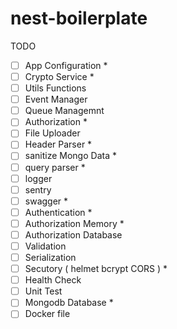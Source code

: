 # nest-boilerplate

TODO

- [ ] App Configuration *
- [ ] Crypto Service *
- [ ] Utils Functions
- [ ] Event Manager  
- [ ] Queue Managemnt
- [ ] Authorization *
- [ ] File Uploader
- [ ] Header Parser *
- [ ] sanitize Mongo Data *
- [ ] query parser *
- [ ] logger
- [ ] sentry
- [ ] swagger *
- [ ] Authentication *
- [ ] Authorization Memory *
- [ ] Authorization Database 
- [ ] Validation
- [ ] Serialization
- [ ] Secutory ( helmet bcrypt CORS ) *
- [ ] Health Check
- [ ] Unit Test 
- [ ] Mongodb Database *
- [ ] Docker file
